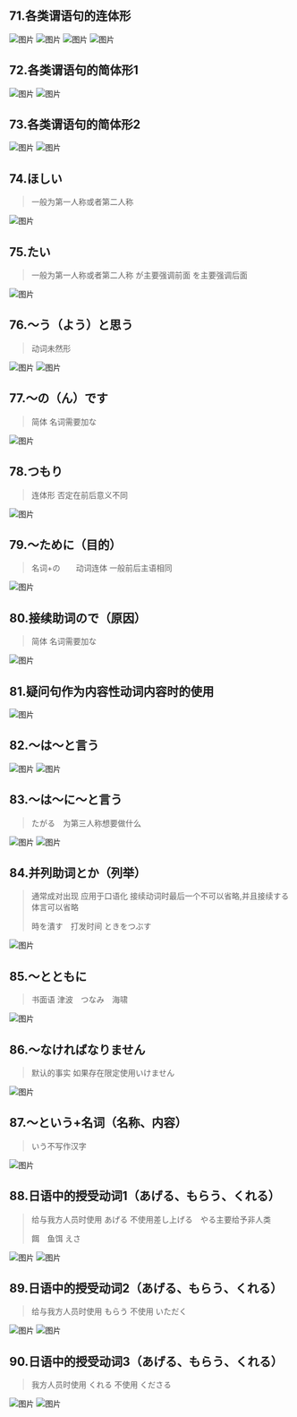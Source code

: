 ## 71.各类谓语句的连体形

![图片][def105]
![图片][def106]
![图片][def107]
![图片][def108]

## 72.各类谓语句的简体形1

![图片][def109]
![图片][def110]

## 73.各类谓语句的简体形2

![图片][def111]
![图片][def112]

## 74.ほしい

> 一般为第一人称或者第二人称

![图片][def113]

## 75.たい

> 一般为第一人称或者第二人称  が主要强调前面  を主要强调后面

![图片][def114]

## 76.～う（よう）と思う

> 动词未然形

![图片][def115]
![图片][def116]

## 77.～の（ん）です

> 简体  名词需要加な

![图片][def117]

## 78.つもり

> 连体形   否定在前后意义不同

![图片][def118]

## 79.～ために（目的）

> 名词+の　　动词连体   一般前后主语相同

![图片][def119]

## 80.接续助词ので（原因）

> 简体  名词需要加な

![图片][def120]

## 81.疑问句作为内容性动词内容时的使用

![图片][def121]

## 82.～は～と言う

![图片][def122]
![图片][def123]

## 83.～は～に～と言う

> たがる　为第三人称想要做什么

![图片][def124]
![图片][def125]

## 84.并列助词とか（列举）

> 通常成对出现  应用于口语化   接续动词时最后一个不可以省略,并且接续する  体言可以省略
>
> 時を潰す　打发时间 ときをつぶす

![图片][def126]

## 85.～とともに

> 书面语  津波　つなみ　海啸

![图片][def127]

## 86.～なければなりません

> 默认的事实  如果存在限定使用いけません

![图片][def128]


## 87.～という+名词（名称、内容）

> いう不写作汉字

![图片][def129]

## 88.日语中的授受动词1（あげる、もらう、くれる）

> 给与我方人员时使用 あげる 不使用差し上げる　やる主要给予非人类
>
> 餌　鱼饵 えさ

![图片][def130]
![图片][def131]


## 89.日语中的授受动词2（あげる、もらう、くれる）

> 给与我方人员时使用 もらう 不使用 いただく

![图片][def132]
![图片][def133]

## 90.日语中的授受动词3（あげる、もらう、くれる）

> 我方人员时使用 くれる 不使用 くださる
>
![图片][def134]
![图片][def135]














[def105]: ../static/第一册/105.jpg
[def106]: ../static/第一册/106.jpg
[def107]: ../static/第一册/107.jpg
[def108]: ../static/第一册/108.jpg
[def109]: ../static/第一册/109.jpg
[def110]: ../static/第一册/110.jpg
[def111]: ../static/第一册/111.jpg
[def112]: ../static/第一册/112.jpg
[def113]: ../static/第一册/113.jpg
[def114]: ../static/第一册/114.jpg
[def115]: ../static/第一册/115.jpg
[def116]: ../static/第一册/116.jpg
[def117]: ../static/第一册/117.jpg
[def118]: ../static/第一册/118.jpg
[def119]: ../static/第一册/119.jpg
[def120]: ../static/第一册/120.jpg
[def121]: ../static/第一册/121.jpg
[def122]: ../static/第一册/122.jpg
[def123]: ../static/第一册/123.jpg
[def124]: ../static/第一册/124.jpg
[def125]: ../static/第一册/125.jpg
[def126]: ../static/第一册/126.jpg
[def127]: ../static/第一册/127.jpg
[def128]: ../static/第一册/128.jpg
[def129]: ../static/第一册/129.jpg
[def130]: ../static/第一册/130.jpg
[def131]: ../static/第一册/131.jpg
[def132]: ../static/第一册/132.jpg
[def133]: ../static/第一册/133.jpg
[def134]: ../static/第一册/134.jpg
[def135]: ../static/第一册/135.jpg
[def136]: ../static/第一册/136.jpg
[def137]: ../static/第一册/137.jpg
[def138]: ../static/第一册/138.jpg
[def139]: ../static/第一册/139.jpg
[def140]: ../static/第一册/140.jpg
[def141]: ../static/第一册/141.jpg
[def142]: ../static/第一册/142.jpg
[def143]: ../static/第一册/143.jpg
[def144]: ../static/第一册/144.jpg
[def145]: ../static/第一册/145.jpg
[def146]: ../static/第一册/146.jpg
[def147]: ../static/第一册/147.jpg
[def148]: ../static/第一册/148.jpg
[def149]: ../static/第一册/149.jpg
[def150]: ../static/第一册/150.jpg
[def151]: ../static/第一册/151.jpg
[def152]: ../static/第一册/152.jpg
[def153]: ../static/第一册/153.jpg
[def154]: ../static/第一册/154.jpg
[def155]: ../static/第一册/155.jpg
[def156]: ../static/第一册/156.jpg
[def157]: ../static/第一册/157.jpg
[def158]: ../static/第一册/158.jpg
[def159]: ../static/第一册/159.jpg